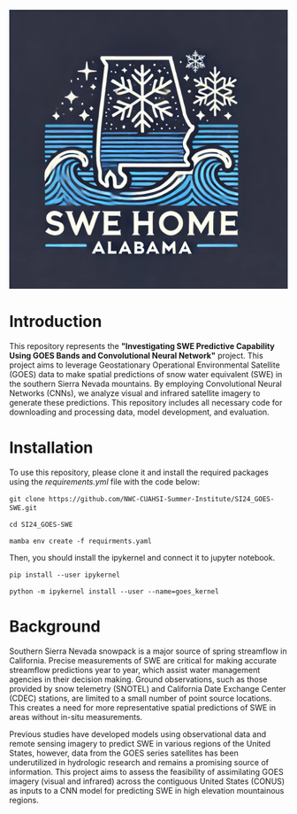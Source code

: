 ![team_logo](./image/team_logo.webp)

# Introduction

This repository represents the **"Investigating SWE Predictive Capability Using GOES Bands and Convolutional Neural Network"** project. This project aims to leverage Geostationary Operational Environmental Satellite (GOES) data to make spatial predictions of snow water equivalent (SWE) in the southern Sierra Nevada mountains. By employing Convolutional Neural Networks (CNNs), we analyze visual and infrared satellite imagery to generate these predictions. This repository includes all necessary code for downloading and processing data, model development, and evaluation.

# Installation

To use this repository, please clone it and install the required packages using the *requirements.yml* file with the code below:

```
git clone https://github.com/NWC-CUAHSI-Summer-Institute/SI24_GOES-SWE.git
```
```
cd SI24_GOES-SWE
```
```
mamba env create -f requirments.yaml
```
Then, you should install the ipykernel and connect it to jupyter notebook. 

```
pip install --user ipykernel
```
```
python -m ipykernel install --user --name=goes_kernel
```

# Background

Southern Sierra Nevada snowpack is a major source of spring streamflow in California. Precise measurements of SWE are critical for making accurate streamflow predictions year to year, which assist water management agencies in their decision making. Ground observations, such as those provided by snow telemetry (SNOTEL) and California Date Exchange Center (CDEC) stations, are limited to a small number of point source locations. This creates a need for more representative spatial predictions of SWE in areas without in-situ measurements.

Previous studies have developed models using observational data and remote sensing imagery to predict SWE in various regions of the United States, however, data from the GOES series satellites has been underutilized in hydrologic research and remains a promising source of information. This project aims to assess the feasibility of assimilating GOES imagery (visual and infrared) across the contiguous United States (CONUS) as inputs to a CNN model for predicting SWE in high elevation mountainous regions.
